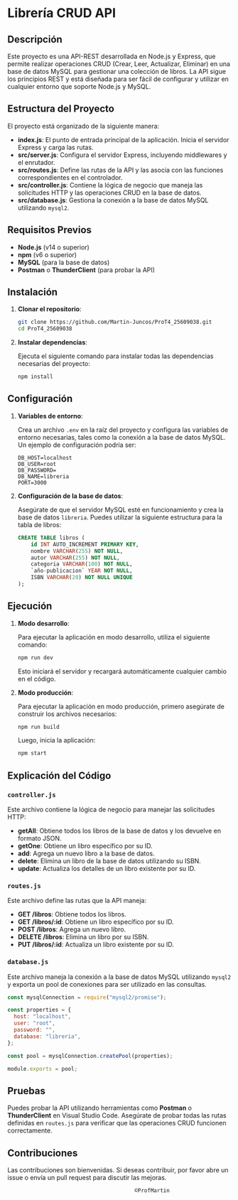 # Librería CRUD API

## Descripción

Este proyecto es una API-REST desarrollada en Node.js y Express, que permite realizar operaciones CRUD (Crear, Leer, Actualizar, Eliminar) en una base de datos MySQL para gestionar una colección de libros. La API sigue los principios REST y está diseñada para ser fácil de configurar y utilizar en cualquier entorno que soporte Node.js y MySQL.

## Estructura del Proyecto

El proyecto está organizado de la siguiente manera:

- **index.js**: El punto de entrada principal de la aplicación. Inicia el servidor Express y carga las rutas.
- **src/server.js**: Configura el servidor Express, incluyendo middlewares y el enrutador.
- **src/routes.js**: Define las rutas de la API y las asocia con las funciones correspondientes en el controlador.
- **src/controller.js**: Contiene la lógica de negocio que maneja las solicitudes HTTP y las operaciones CRUD en la base de datos.
- **src/database.js**: Gestiona la conexión a la base de datos MySQL utilizando `mysql2`.

## Requisitos Previos

- **Node.js** (v14 o superior)
- **npm** (v6 o superior)
- **MySQL** (para la base de datos)
- **Postman** o **ThunderClient** (para probar la API)

## Instalación

1. **Clonar el repositorio**:

   ```bash
   git clone https://github.com/Martin-Juncos/ProT4_25609038.git
   cd ProT4_25609038
   ```

2. **Instalar dependencias**:

   Ejecuta el siguiente comando para instalar todas las dependencias necesarias del proyecto:

   ```bash
   npm install
   ```

## Configuración

1. **Variables de entorno**:

   Crea un archivo `.env` en la raíz del proyecto y configura las variables de entorno necesarias, tales como la conexión a la base de datos MySQL. Un ejemplo de configuración podría ser:

   ```env
   DB_HOST=localhost
   DB_USER=root
   DB_PASSWORD=
   DB_NAME=libreria
   PORT=3000
   ```

2. **Configuración de la base de datos**:

   Asegúrate de que el servidor MySQL esté en funcionamiento y crea la base de datos `libreria`. Puedes utilizar la siguiente estructura para la tabla de libros:

   ```sql
   CREATE TABLE libros (
       id INT AUTO_INCREMENT PRIMARY KEY,
       nombre VARCHAR(255) NOT NULL,
       autor VARCHAR(255) NOT NULL,
       categoria VARCHAR(100) NOT NULL,
       `año-publicacion` YEAR NOT NULL,
       ISBN VARCHAR(20) NOT NULL UNIQUE
   );
   ```

## Ejecución

1. **Modo desarrollo**:

   Para ejecutar la aplicación en modo desarrollo, utiliza el siguiente comando:

   ```bash
   npm run dev
   ```

   Esto iniciará el servidor y recargará automáticamente cualquier cambio en el código.

2. **Modo producción**:

   Para ejecutar la aplicación en modo producción, primero asegúrate de construir los archivos necesarios:

   ```bash
   npm run build
   ```

   Luego, inicia la aplicación:

   ```bash
   npm start
   ```

## Explicación del Código

### `controller.js`

Este archivo contiene la lógica de negocio para manejar las solicitudes HTTP:

- **getAll**: Obtiene todos los libros de la base de datos y los devuelve en formato JSON.
- **getOne**: Obtiene un libro específico por su ID.
- **add**: Agrega un nuevo libro a la base de datos.
- **delete**: Elimina un libro de la base de datos utilizando su ISBN.
- **update**: Actualiza los detalles de un libro existente por su ID.

### `routes.js`

Este archivo define las rutas que la API maneja:

- **GET /libros**: Obtiene todos los libros.
- **GET /libros/:id**: Obtiene un libro específico por su ID.
- **POST /libros**: Agrega un nuevo libro.
- **DELETE /libros**: Elimina un libro por su ISBN.
- **PUT /libros/:id**: Actualiza un libro existente por su ID.

### `database.js`

Este archivo maneja la conexión a la base de datos MySQL utilizando `mysql2` y exporta un pool de conexiones para ser utilizado en las consultas.

```javascript
const mysqlConnection = require("mysql2/promise");

const properties = {
  host: "localhost",
  user: "root",
  password: "",
  database: "libreria",
};

const pool = mysqlConnection.createPool(properties);

module.exports = pool;
```

## Pruebas

Puedes probar la API utilizando herramientas como **Postman** o **ThunderClient** en Visual Studio Code. Asegúrate de probar todas las rutas definidas en `routes.js` para verificar que las operaciones CRUD funcionen correctamente.

## Contribuciones

Las contribuciones son bienvenidas. Si deseas contribuir, por favor abre un issue o envía un pull request para discutir las mejoras.

                                            ©ProfMartin
